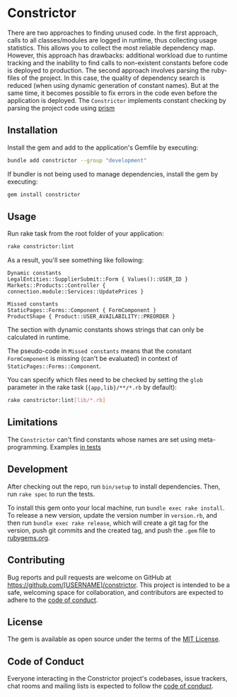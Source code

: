 # Constrictor

There are two approaches to finding unused code. In the first approach, calls to all classes/modules are logged in runtime, thus collecting usage statistics. This allows you to collect the most reliable dependency map. However, this approach has drawbacks: additional workload due to runtime tracking and the inability to find calls to non-existent constants before code is deployed to production. The second approach involves parsing the ruby-files of the project. In this case, the quality of dependency search is reduced (when using dynamic generation of constant names). But at the same time, it becomes possible to fix errors in the code even before the application is deployed. The `Constrictor` implements constant checking by parsing the project code using [prism](https://github.com/ruby/prism)

## Installation

Install the gem and add to the application's Gemfile by executing:
```bash
bundle add constrictor --group "development"
```

If bundler is not being used to manage dependencies, install the gem by executing:
```bash
gem install constrictor
```

## Usage

Run rake task from the root folder of your application:
```bash
rake constrictor:lint
```

As a result, you'll see something like following:
```
Dynamic constants                                                            
LegalEntities::SupplierSubmit::Form { Values()::USER_ID }
Markets::Products::Controller { connection.module::Services::UpdatePrices }

Missed constants                                                             
StaticPages::Forms::Component { FormComponent }
ProductShape { Product::USER_AVAILABILITY::PREORDER }
```

The section with dynamic constants shows strings that can only be calculated in runtime.

The pseudo-code in `Missed constants` means that the constant `FormComponent` is missing (can't be evaluated) in context of `StaticPages::Forms::Component`.

You can specify which files need to be checked by setting the `glob` parameter in the rake task (`{app,lib}/**/*.rb` by default):
```bash
rake constrictor:lint[lib/*.rb]
```

## Limitations

The `Constrictor` can't find constants whose names are set using meta-programming. Examples [in tests](spec/constrictor/dynamic_spec.rb)

## Development

After checking out the repo, run `bin/setup` to install dependencies. Then, run `rake spec` to run the tests.

To install this gem onto your local machine, run `bundle exec rake install`. To release a new version, update the version number in `version.rb`, and then run `bundle exec rake release`, which will create a git tag for the version, push git commits and the created tag, and push the `.gem` file to [rubygems.org](https://rubygems.org).

## Contributing

Bug reports and pull requests are welcome on GitHub at https://github.com/[USERNAME]/constrictor. This project is intended to be a safe, welcoming space for collaboration, and contributors are expected to adhere to the [code of conduct](https://github.com/[USERNAME]/constrictor/blob/master/CODE_OF_CONDUCT.md).

## License

The gem is available as open source under the terms of the [MIT License](https://opensource.org/licenses/MIT).

## Code of Conduct

Everyone interacting in the Constrictor project's codebases, issue trackers, chat rooms and mailing lists is expected to follow the [code of conduct](https://github.com/[USERNAME]/constrictor/blob/master/CODE_OF_CONDUCT.md).

